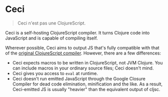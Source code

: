 # Ceci

> Ceci n'est pas une ClojureScript.

Ceci is a self-hosting ClojureScript compiler. It turns Clojure code into JavaScript and is capable of compiling itself.

Wherever possible, Ceci aims to output JS that's fully compatible with that of the [original ClojureScript compiler](http://github.com/clojure/clojurescript). However, there are a few differences:

* Ceci expects macros to be written in ClojureScript, not JVM Clojure. You can include macros in your ordinary source files; Ceci doesn't mind.
* Ceci gives you access to `eval` at runtime.
* Ceci doesn't run emitted JavaScript through the Google Closure Compiler for dead code elimination, minification and the like. As a result, Ceci-emitted JS is usually "heavier" than the equivalent output of cljsc.
